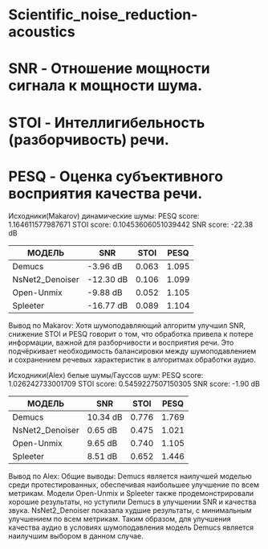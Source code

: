 # Scientific_noise_reduction-acoustics
# SNR - Отношение мощности сигнала к мощности шума.
# STOI - Интеллигибельность (разборчивость) речи.
# PESQ -  Оценка субъективного восприятия качества речи.
Исходники(Makarov) динамические шумы:
PESQ score: 1.164611577987671
STOI score: 0.10453606051039442
SNR score: -22.38 dB

|   МОДЕЛЬ    | SNR | STOI | PESQ | 
|-------------|-----------|--------|---------|
| Demucs   |  -3.96 dB    | 0.063  |  1.095    | 
| NsNet2_Denoiser    |  -12.30 dB        | 0.106   |   1.099 |
| Open-Unmix   | -9.88 dB     |0.052   | 1.105    | 
| Spleeter   | -16.77 dB     |0.089   | 1.104    | 

Вывод по Makarov:
Хотя шумоподавляющий алгоритм улучшил SNR, снижение STOI и PESQ говорит о том, что обработка привела к потере информации, важной для разборчивости и восприятия речи. Это подчёркивает необходимость балансировки между шумоподавлением и сохранением речевых характеристик в алгоритмах обработки аудио.

Исходники(Alex) белые шумы/Гауссов шум:
PESQ score: 1.026242733001709
STOI score: 0.5459227507150305
SNR score: -1.90 dB


|   МОДЕЛЬ    | SNR | STOI | PESQ | 
|-------------|-----------|--------|---------|
| Demucs   |  10.34 dB    | 0.776  |  1.769    | 
| NsNet2_Denoiser    |  0.65 dB        | 0.475   |   1.021 |
| Open-Unmix   | 9.65 dB     |0.740   | 1.105    | 
| Spleeter   | 8.51 dB     |0.652   | 1.446    | 

Вывод по Alex:
Общие выводы:
Demucs является наилучшей моделью среди протестированных, обеспечивая наибольшее улучшение по всем метрикам.
Модели Open-Unmix и Spleeter также продемонстрировали хорошие результаты, но уступили Demucs в улучшении SNR и качества звука.
NsNet2_Denoiser показала худшие результаты, с минимальным улучшением по всем метрикам.
Таким образом, для улучшения качества аудио в условиях шумоподавления модель Demucs является наилучшим выбором в данном случае.
